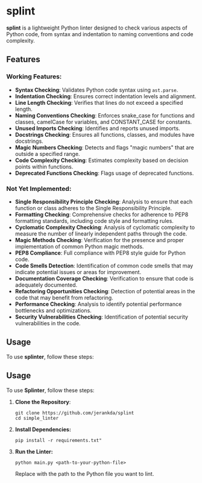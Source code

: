 # splint

**splint** is a lightweight Python linter designed to check various aspects of Python code, from syntax and indentation to naming conventions and code complexity. 

## Features

### Working Features:
- **Syntax Checking**: Validates Python code syntax using `ast.parse`.
- **Indentation Checking**: Ensures correct indentation levels and alignment.
- **Line Length Checking**: Verifies that lines do not exceed a specified length.
- **Naming Conventions Checking**: Enforces snake_case for functions and classes, camelCase for variables, and CONSTANT_CASE for constants.
- **Unused Imports Checking**: Identifies and reports unused imports.
- **Docstrings Checking**: Ensures all functions, classes, and modules have docstrings.
- **Magic Numbers Checking**: Detects and flags "magic numbers" that are outside a specified range.
- **Code Complexity Checking**: Estimates complexity based on decision points within functions.
- **Deprecated Functions Checking**: Flags usage of deprecated functions.

### Not Yet Implemented:
- **Single Responsibility Principle Checking**: Analysis to ensure that each function or class adheres to the Single Responsibility Principle.
- **Formatting Checking**: Comprehensive checks for adherence to PEP8 formatting standards, including code style and formatting rules.
- **Cyclomatic Complexity Checking**: Analysis of cyclomatic complexity to measure the number of linearly independent paths through the code.
- **Magic Methods Checking**: Verification for the presence and proper implementation of common Python magic methods.
- **PEP8 Compliance**: Full compliance with PEP8 style guide for Python code.
- **Code Smells Detection**: Identification of common code smells that may indicate potential issues or areas for improvement.
- **Documentation Coverage Checking**: Verification to ensure that code is adequately documented.
- **Refactoring Opportunities Checking**: Detection of potential areas in the code that may benefit from refactoring.
- **Performance Checking**: Analysis to identify potential performance bottlenecks and optimizations.
- **Security Vulnerabilities Checking**: Identification of potential security vulnerabilities in the code.



## Usage

To use **splinter**, follow these steps:

## Usage

To use **Splinter**, follow these steps:

1. **Clone the Repository**:
   ```
   git clone https://github.com/jerankda/splint
   cd simple_linter
   ```
2. **Install Dependencies:**
   ```
   pip install -r requirements.txt"
   ```
3. **Run the Linter:**
   ```
   python main.py <path-to-your-python-file>
   ```
   Replace <path-to-your-python-file> with the path to the Python file you want to lint.
